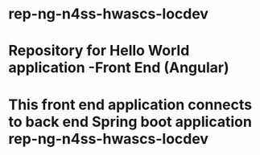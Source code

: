 # rep-ng-n4ss-hwascs-locdev
# Repository for Hello World application -Front End (Angular)
# This front end application connects to back end Spring boot application rep-ng-n4ss-hwascs-locdev
